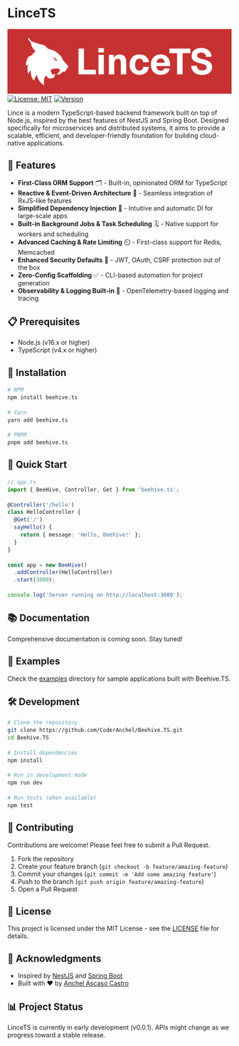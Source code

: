 # LinceTS
![](assets/Logo.svg)
[![License: MIT](https://img.shields.io/badge/License-MIT-yellow.svg)](https://opensource.org/licenses/MIT)
[![Version](https://img.shields.io/badge/version-0.0.1-blue.svg)](https://github.com/CoderAnchel/Beehive.TS)

Lince is a modern TypeScript-based backend framework built on top of Node.js, inspired by the best features of NestJS and Spring Boot. Designed specifically for microservices and distributed systems, it aims to provide a scalable, efficient, and developer-friendly foundation for building cloud-native applications.

## 🚀 Features

- **First-Class ORM Support** 🗂️ - Built-in, opinionated ORM for TypeScript
- **Reactive & Event-Driven Architecture** 💨 - Seamless integration of RxJS-like features
- **Simplified Dependency Injection** 💉 - Intuitive and automatic DI for large-scale apps
- **Built-in Background Jobs & Task Scheduling** 🗓️ - Native support for workers and scheduling
- **Advanced Caching & Rate Limiting** ⏲️ - First-class support for Redis, Memcached
- **Enhanced Security Defaults** 🔐 - JWT, OAuth, CSRF protection out of the box
- **Zero-Config Scaffolding** ✅ - CLI-based automation for project generation
- **Observability & Logging Built-in** 👀 - OpenTelemetry-based logging and tracing

## 📋 Prerequisites

- Node.js (v16.x or higher)
- TypeScript (v4.x or higher)

## 🔧 Installation

```bash
# NPM
npm install beehive.ts

# Yarn
yarn add beehive.ts

# PNPM
pnpm add beehive.ts
```

## 🏁 Quick Start

```typescript
// app.ts
import { BeeHive, Controller, Get } from 'beehive.ts';

@Controller('/hello')
class HelloController {
  @Get('/')
  sayHello() {
    return { message: 'Hello, Beehive!' };
  }
}

const app = new BeeHive()
  .addController(HelloController)
  .start(3000);

console.log('Server running on http://localhost:3000');
```

## 📚 Documentation

Comprehensive documentation is coming soon. Stay tuned!

## 🧪 Examples

Check the [examples](./examples) directory for sample applications built with Beehive.TS.

## 🛠️ Development

```bash
# Clone the repository
git clone https://github.com/CoderAnchel/Beehive.TS.git
cd Beehive.TS

# Install dependencies
npm install

# Run in development mode
npm run dev

# Run tests (when available)
npm test
```

## 🤝 Contributing

Contributions are welcome! Please feel free to submit a Pull Request.

1. Fork the repository
2. Create your feature branch (`git checkout -b feature/amazing-feature`)
3. Commit your changes (`git commit -m 'Add some amazing feature'`)
4. Push to the branch (`git push origin feature/amazing-feature`)
5. Open a Pull Request

## 📜 License

This project is licensed under the MIT License - see the [LICENSE](LICENSE) file for details.

## 🙏 Acknowledgments

- Inspired by [NestJS](https://nestjs.com/) and [Spring Boot](https://spring.io/projects/spring-boot)
- Built with ❤️ by [Anchel Ascaso Castro](https://github.com/CoderAnchel)

## 📊 Project Status

LinceTS is currently in early development (v0.0.1). APIs might change as we progress toward a stable release.
